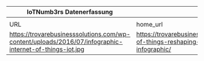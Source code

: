 |IoTNumb3rs Datenerfassung|||||||||||
| ---- | ---- | ---- | ---- | ---- | ---- | ---- | ---- | ---- | ---- | ---- |
||||||||||||
|URL|home_url|filename|device_class|device_count|market_class|market_volume|prognosis_year|publication_year|authorship_class|Dropbox folder|
|https://trovarebusinesssolutions.com/wp-content/uploads/2016/07/infographic-internet-of-things-iot.jpg|https://trovarebusinesssolutions.com/blog/internet-of-things-reshaping-the-business-we-know-infographic/|file1_infographic-internet-of-things-iot.jpg||||||||MariaMarg/20181122-1500|
